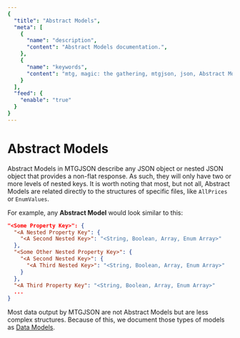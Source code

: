 ```yaml
---
{
  "title": "Abstract Models",
  "meta": [
    {
      "name": "description",
      "content": "Abstract Models documentation.",
    },
    {
      "name": "keywords",
      "content": "mtg, magic: the gathering, mtgjson, json, Abstract Models",
    }
  ],
  "feed": {
    "enable": "true"
  }
}
---
```


# Abstract Models

Abstract Models in MTGJSON describe any JSON object or nested JSON object that provides a non-flat response. As such, they will only have two or more levels of nested keys. It is worth noting that most, but not all, Abstract Models are related directly to the structures of specific files, like `AllPrices` or `EnumValues`.

For example, any <strong>Abstract Model</strong> would look similar to this:

```json
"<Some Property Key>": {
  "<A Nested Property Key": {
    "<A Second Nested Key>": "<String, Boolean, Array, Enum Array>"
  },
  "<Some Other Nested Property Key>": {
    "<A Second Nested Key>": {
      "<A Third Nested Key>": "<String, Boolean, Array, Enum Array>"
    }
  },
  "<A Third Property Key": "<String, Boolean, Array, Enum Array>"
  ...
}
```

Most data output by MTGJSON are not Abstract Models but are less complex structures. Because of this, we document those types of models as [Data Models](/data-models/).
